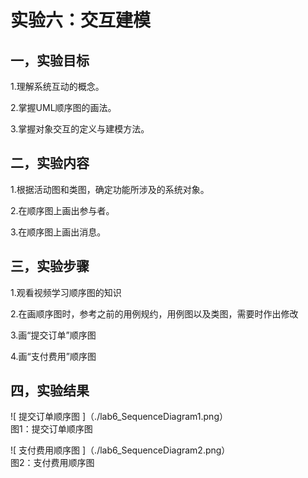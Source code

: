 # 实验六：交互建模

## 一，实验目标

1.理解系统互动的概念。

2.掌握UML顺序图的画法。

3.掌握对象交互的定义与建模方法。

## 二，实验内容

1.根据活动图和类图，确定功能所涉及的系统对象。  

2.在顺序图上画出参与者。  

3.在顺序图上画出消息。

## 三，实验步骤

1.观看视频学习顺序图的知识
  
2.在画顺序图时，参考之前的用例规约，用例图以及类图，需要时作出修改
  
3.画“提交订单”顺序图
   
4.画“支付费用”顺序图  

## 四，实验结果

![ 提交订单顺序图 ]（./lab6_SequenceDiagram1.png）  
图1：提交订单顺序图

![ 支付费用顺序图 ]（./lab6_SequenceDiagram2.png）  
图2：支付费用顺序图  